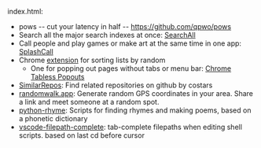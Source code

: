 index.html:

- pows -- cut your latency in half -- https://github.com/qpwo/pows
- Search all the major search indexes at once: [SearchAll](http://lukemiles.org/searchall/)
- Call people and play games or make art at the same time in one app: [SplashCall](https://splashcall.com)
- Chrome [extension](https://chrome.google.com/webstore/detail/sort-by-random-shuffle-li/bkmcphdnmpfdcopiefafdbgknighhhin) for sorting lists by random
  - One for popping out pages without tabs or menu bar: [Chrome Tabless Popouts](https://chrome.google.com/webstore/detail/tabless-popouts/ndmempmgkfdaaelakmmnnmjnipdaleib?hl=en&authuser=0)
- [SimilarRepos](https://similarrepos.com/): Find related repositories on github by costars
- [randomwalk.app](https://randomwalk.app/): Generate random GPS coordinates in your area. Share a link and meet someone at a random spot.
- [python-rhyme](https://github.com/qpwo/python-rhyme): Scripts for finding rhymes and making poems, based on a phonetic dictionary
- [vscode-filepath-complete](https://github.com/qpwo/vscode-filepath-complete): tab-complete filepaths when editing shell scripts. based on last cd before cursor
